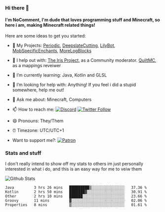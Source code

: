 ### Hi there 👋
#### I'm NoComment, I'm dude that loves programming stuff and Minecraft, so here i am, making Minecraft related things!

Here are some ideas to get you started:

- 🔭 My Projects: [Periodic](https://github.com/NoComment1105/periodic-mod-minecraft), [DeepslateCutting](https://github.com/NoComment1105/DeepslateCutting-fabric), [LilyBot](https://github.com/IrisShaders/LilyBot), [MobSpecificEnchants](https://github.com/NoComment1105/MobSpecificEnchants), [MoreLogBlocks](https://github.com/NoComment1105/MoreLogBlocks)
- 🔭 I help out with: [The Iris Project](https://github.com/IrisShaders/), as a Community moderator. [QuiltMC](https://github.com/QuiltMC), as a mappings reveiwer
- 🌱 I’m currently learning: Java, Kotlin and GLSL
- 🤔 I’m looking for help with: Anything! If you feel i did a stupid somewhere, help me out!
- 💬 Ask me about: Minecraft, Computers
- 📫 How to reach me:  [![Discord](https://img.shields.io/discord/803619130090848286?color=%237289DA&label=Discord&logo=discord&logoColor=white)](https://discord.gg/28N2Eeq2tT) [![Twitter Follow](https://img.shields.io/twitter/follow/NoComment_MC?label=%40NoComment_MC&style=social)](https://twitter.com/NoComment_MC) 
- 😄 Pronouns: They/Them
- ⏰ Timezone: UTC/UTC+1

- Want to support me?:  [![Patron](https://img.shields.io/endpoint.svg?url=https%3A%2F%2Fshieldsio-patreon.vercel.app%2Fapi%3Fusername%3DNoComment1105%26type%3Dpatrons&style=for-the-badge)](https://www.patreon.com/NoComment1105) 

 ### Stats and stuff
 I don't really intend to show off my stats to others im just personally interested in what i do, and this is an easy way for me to veiw them

![Github Stats](https://github-readme-stats.vercel.app/api?username=NoComment1105&count_private=true&show_icons=true&include_all_commits=true&theme=dracula) 
<!--START_SECTION:waka-->
```text
Java         3 hrs 26 mins   █████████▒░░░░░░░░░░░░░░░   37.36 % 
Kotlin       2 hrs 50 mins   ███████▓░░░░░░░░░░░░░░░░░   30.91 % 
Other        2 hrs 10 mins   ██████░░░░░░░░░░░░░░░░░░░   23.66 % 
Groovy       11 mins         ▓░░░░░░░░░░░░░░░░░░░░░░░░   02.06 % 
Properties   8 mins          ▒░░░░░░░░░░░░░░░░░░░░░░░░   01.61 % 
```
<!--END_SECTION:waka-->
